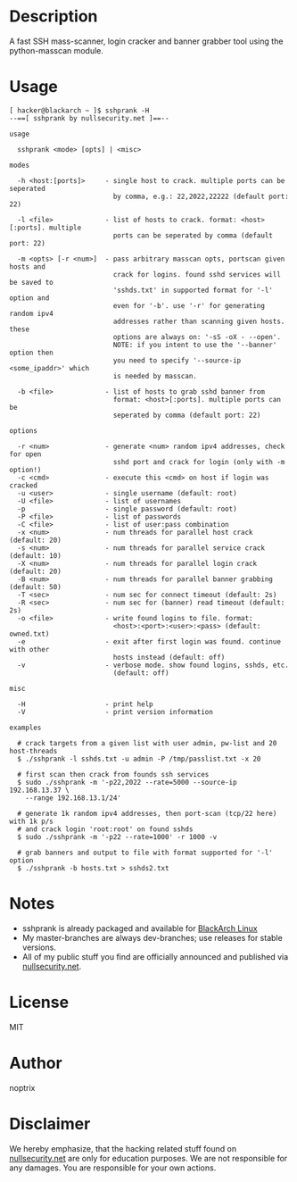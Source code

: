 # Description
A fast SSH mass-scanner, login cracker and banner grabber tool using the
python-masscan module.

# Usage

```
[ hacker@blackarch ~ ]$ sshprank -H
--==[ sshprank by nullsecurity.net ]==--

usage

  sshprank <mode> [opts] | <misc>

modes

  -h <host:[ports]>     - single host to crack. multiple ports can be seperated
                          by comma, e.g.: 22,2022,22222 (default port: 22)

  -l <file>             - list of hosts to crack. format: <host>[:ports]. multiple
                          ports can be seperated by comma (default port: 22)

  -m <opts> [-r <num>]  - pass arbitrary masscan opts, portscan given hosts and
                          crack for logins. found sshd services will be saved to
                          'sshds.txt' in supported format for '-l' option and
                          even for '-b'. use '-r' for generating random ipv4
                          addresses rather than scanning given hosts. these
                          options are always on: '-sS -oX - --open'.
                          NOTE: if you intent to use the '--banner' option then
                          you need to specify '--source-ip <some_ipaddr>' which
                          is needed by masscan.

  -b <file>             - list of hosts to grab sshd banner from
                          format: <host>[:ports]. multiple ports can be
                          seperated by comma (default port: 22)

options

  -r <num>              - generate <num> random ipv4 addresses, check for open
                          sshd port and crack for login (only with -m option!)
  -c <cmd>              - execute this <cmd> on host if login was cracked
  -u <user>             - single username (default: root)
  -U <file>             - list of usernames
  -p                    - single password (default: root)
  -P <file>             - list of passwords
  -C <file>             - list of user:pass combination
  -x <num>              - num threads for parallel host crack (default: 20)
  -s <num>              - num threads for parallel service crack (default: 10)
  -X <num>              - num threads for parallel login crack (default: 20)
  -B <num>              - num threads for parallel banner grabbing (default: 50)
  -T <sec>              - num sec for connect timeout (default: 2s)
  -R <sec>              - num sec for (banner) read timeout (default: 2s)
  -o <file>             - write found logins to file. format:
                          <host>:<port>:<user>:<pass> (default: owned.txt)
  -e                    - exit after first login was found. continue with other
                          hosts instead (default: off)
  -v                    - verbose mode. show found logins, sshds, etc.
                          (default: off)

misc

  -H                    - print help
  -V                    - print version information

examples

  # crack targets from a given list with user admin, pw-list and 20 host-threads
  $ ./sshprank -l sshds.txt -u admin -P /tmp/passlist.txt -x 20

  # first scan then crack from founds ssh services
  $ sudo ./sshprank -m '-p22,2022 --rate=5000 --source-ip 192.168.13.37 \
    --range 192.168.13.1/24'

  # generate 1k random ipv4 addresses, then port-scan (tcp/22 here) with 1k p/s
  # and crack login 'root:root' on found sshds
  $ sudo ./sshprank -m '-p22 --rate=1000' -r 1000 -v

  # grab banners and output to file with format supported for '-l' option
  $ ./sshprank -b hosts.txt > sshds2.txt

```

# Notes

- sshprank is already packaged and available for [BlackArch Linux](https://www.blackarch.org/)
- My master-branches are always dev-branches; use releases for stable versions.
- All of my public stuff you find are officially announced and published via [nullsecurity.net](https://www.nullsecurity.net).

# License

MIT

# Author
noptrix

# Disclaimer
We hereby emphasize, that the hacking related stuff found on
[nullsecurity.net](http://nullsecurity.net/) are only for education purposes.
We are not responsible for any damages. You are responsible for your own
actions.
